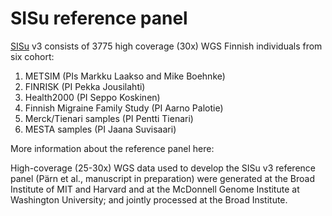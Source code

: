 # SISu reference panel

[SISu](http://sisuproject.fi/) v3 consists of 3775 high coverage \(30x\) WGS Finnish individuals from six cohort: 

1. METSIM (PIs Markku Laakso and Mike Boehnke) 
2. FINRISK (PI Pekka Jousilahti)
3. Health2000 (PI Seppo Koskinen)
4. Finnish Migraine Family Study (PI Aarno Palotie)
5. Merck/Tienari samples (PI Pentti Tienari)
6. MESTA samples (PI Jaana Suvisaari)

More information about the reference panel here: 

High-coverage \(25-30x\) WGS data used to develop the SISu v3 reference panel \(Pärn et al., manuscript in preparation\) were generated at the Broad Institute of MIT and Harvard and at the McDonnell Genome Institute at Washington University; and jointly processed at the Broad Institute. 

